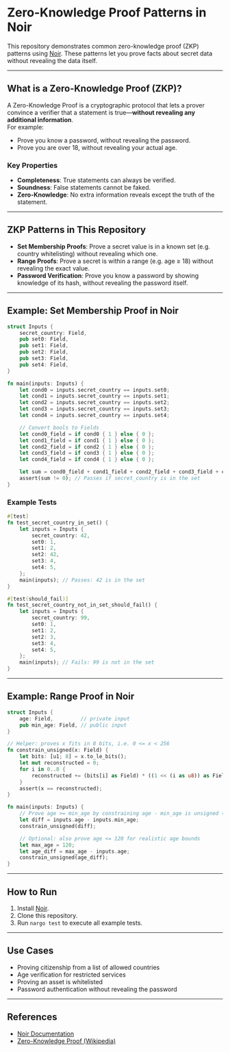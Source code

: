 # Zero-Knowledge Proof Patterns in Noir

This repository demonstrates common zero-knowledge proof (ZKP) patterns using [Noir](https://noir-lang.org/). These patterns let you prove facts about secret data without revealing the data itself.

---

## What is a Zero-Knowledge Proof (ZKP)?

A Zero-Knowledge Proof is a cryptographic protocol that lets a prover convince a verifier that a statement is true—**without revealing any additional information**.  
For example:
- Prove you know a password, without revealing the password.
- Prove you are over 18, without revealing your actual age.

### Key Properties
- **Completeness**: True statements can always be verified.
- **Soundness**: False statements cannot be faked.
- **Zero-Knowledge**: No extra information reveals except the truth of the statement.

---

## ZKP Patterns in This Repository

- **Set Membership Proofs**: Prove a secret value is in a known set (e.g. country whitelisting) without revealing which one.
- **Range Proofs**: Prove a secret is within a range (e.g. age ≥ 18) without revealing the exact value.
- **Password Verification**: Prove you know a password by showing knowledge of its hash, without revealing the password itself.

---

## Example: Set Membership Proof in Noir

```rust
struct Inputs {
    secret_country: Field,
    pub set0: Field,
    pub set1: Field,
    pub set2: Field,
    pub set3: Field,
    pub set4: Field,
}

fn main(inputs: Inputs) {
    let cond0 = inputs.secret_country == inputs.set0;
    let cond1 = inputs.secret_country == inputs.set1;
    let cond2 = inputs.secret_country == inputs.set2;
    let cond3 = inputs.secret_country == inputs.set3;
    let cond4 = inputs.secret_country == inputs.set4;

    // Convert bools to Fields
    let cond0_field = if cond0 { 1 } else { 0 };
    let cond1_field = if cond1 { 1 } else { 0 };
    let cond2_field = if cond2 { 1 } else { 0 };
    let cond3_field = if cond3 { 1 } else { 0 };
    let cond4_field = if cond4 { 1 } else { 0 };

    let sum = cond0_field + cond1_field + cond2_field + cond3_field + cond4_field;
    assert(sum != 0); // Passes if secret_country is in the set
}
```

### Example Tests

```rust
#[test]
fn test_secret_country_in_set() {
    let inputs = Inputs {
        secret_country: 42,
        set0: 1,
        set1: 2,
        set2: 42,
        set3: 4,
        set4: 5,
    };
    main(inputs); // Passes: 42 is in the set
}

#[test(should_fail)]
fn test_secret_country_not_in_set_should_fail() {
    let inputs = Inputs {
        secret_country: 99,
        set0: 1,
        set1: 2,
        set2: 3,
        set3: 4,
        set4: 5,
    };
    main(inputs); // Fails: 99 is not in the set
}
```

---

## Example: Range Proof in Noir

```rust
struct Inputs {
    age: Field,         // private input
    pub min_age: Field, // public input
}

// Helper: proves x fits in 8 bits, i.e. 0 <= x < 256
fn constrain_unsigned(x: Field) {
    let bits: [u1; 8] = x.to_le_bits();
    let mut reconstructed = 0;
    for i in 0..8 {
        reconstructed += (bits[i] as Field) * ((1 << (i as u8)) as Field);
    }
    assert(x == reconstructed);
}

fn main(inputs: Inputs) {
    // Prove age >= min_age by constraining age - min_age is unsigned (0..255)
    let diff = inputs.age - inputs.min_age;
    constrain_unsigned(diff);

    // Optional: also prove age <= 120 for realistic age bounds
    let max_age = 120;
    let age_diff = max_age - inputs.age;
    constrain_unsigned(age_diff);
}
```

---

## How to Run

1. Install [Noir](https://noir-lang.org/docs/getting-started/installation).
2. Clone this repository.
3. Run `nargo test` to execute all example tests.

---

## Use Cases

- Proving citizenship from a list of allowed countries
- Age verification for restricted services
- Proving an asset is whitelisted
- Password authentication without revealing the password

---

## References

- [Noir Documentation](https://noir-lang.org/docs/)
- [Zero-Knowledge Proof (Wikipedia)](https://en.wikipedia.org/wiki/Zero-knowledge_proof)
